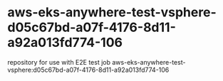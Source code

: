 # aws-eks-anywhere-test-vsphere-d05c67bd-a07f-4176-8d11-a92a013fd774-106
repository for use with E2E test job aws-eks-anywhere-test-vsphere:d05c67bd-a07f-4176-8d11-a92a013fd774-106

